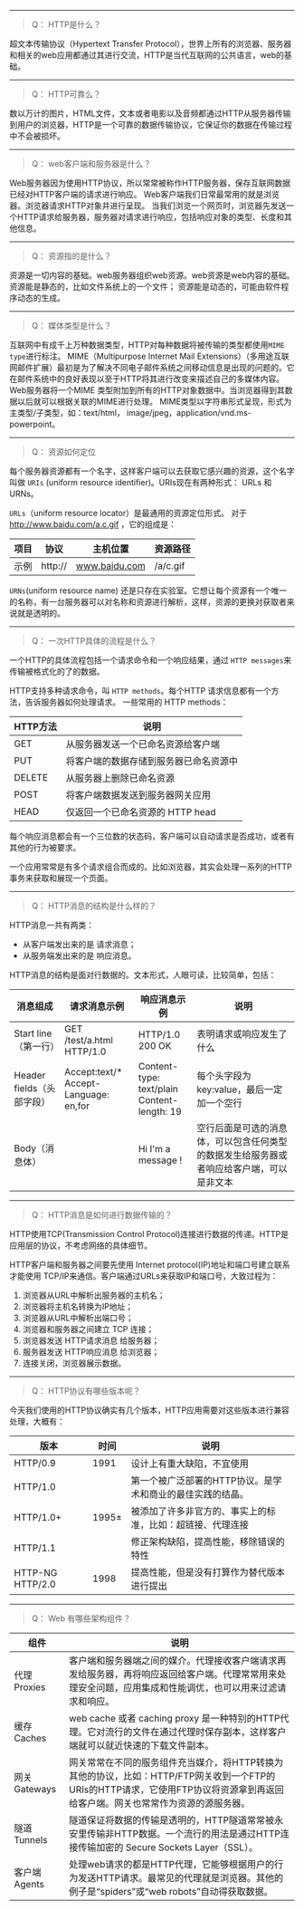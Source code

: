 <!--
author: 刘青
date: 2016-07-27
title: HTTP概述
tags: 
type: note
category: web/http
status: publish
summary:
-->
---------------
> Q： HTTP是什么？

超文本传输协议（Hypertext Transfer Protocol），世界上所有的浏览器、服务器和相关的web应用都通过其进行交流，HTTP是当代互联网的公共语言，web的基础。

---------------
> Q： HTTP可靠么？

数以万计的图片，HTML文件，文本或者电影以及音频都通过HTTP从服务器传输到用户的浏览器，HTTP是一个可靠的数据传输协议，它保证你的数据在传输过程中不会被损坏。

---------------
> Q： web客户端和服务器是什么？

Web服务器因为使用HTTP协议，所以常常被称作HTTP服务器，保存互联网数据已经对HTTP客户端的请求进行响应。
Web客户端我们日常最常用的就是浏览器。浏览器请求HTTP对象并进行呈现。
当我们浏览一个网页时，浏览器先发送一个HTTP请求给服务器，服务器对请求进行响应，包括响应对象的类型、长度和其他信息。

---------------
> Q： 资源指的是什么？

资源是一切内容的基础。web服务器组织web资源。web资源是web内容的基础。
资源能是静态的，比如文件系统上的一个文件；
资源能是动态的，可能由软件程序动态的生成。

---------------
> Q： 媒体类型是什么？

互联网中有成千上万种数据类型，HTTP对每种数据将被传输的类型都使用`MIME type`进行标注。
MIME（Multipurpose Internet Mail Extensions）（多用途互联网邮件扩展）最初是为了解决不同电子邮件系统之间移动信息是出现的问题的。它在邮件系统中的良好表现以至于HTTP将其进行改变来描述自己的多媒体内容。
Web服务器将一个MIME 类型附加到所有的HTTP对象数据中。当浏览器得到其数据以后就可以根据关联的MIME进行处理。
MIME类型以字符串形式呈现，形式为 主类型/子类型，如：text/html， image/jpeg，application/vnd.ms-powerpoint。

---------------
> Q： 资源如何定位

每个服务器资源都有一个名字，这样客户端可以去获取它感兴趣的资源，这个名字叫做 `URIs` (uniform resource identifier)。URIs现在有两种形式： URLs 和 URNs。

`URLs`（uniform resource locator）是最通用的资源定位形式。
对于 http://www.baidu.com/a.c.gif ，它的组成是：

| 项目 |  协议 | 主机位置  | 资源路径 |
| --- | ------| ---- | ---|
| 示例 |   http:// |  www.baidu.com  | /a/c.gif |

`URNs`(uniform resource name) 还是只存在实验室。它想让每个资源有一个唯一的名称，有一台服务器可以对名称和资源进行解析，这样，资源的更换对获取者来说就是透明的。

---------------
> Q： 一次HTTP具体的流程是什么？

一个HTTP的具体流程包括一个请求命令和一个响应结果，通过 `HTTP messages`来传输被格式化的了的数据。

HTTP支持多种请求命令，叫 `HTTP methods`。每个HTTP 请求信息都有一个方法，告诉服务器如何处理请求。
一些常用的 HTTP methods：

| HTTP方法   | 说明 | 
| ------ | -----| 
| GET    | 从服务器发送一个已命名资源给客户端 |
| PUT    | 将客户端的数据存储到服务器已命名资源中 |
| DELETE | 从服务器上删除已命名资源 |
| POST   | 将客户端数据发送到服务器网关应用 |
| HEAD   | 仅返回一个已命名资源的 HTTP head |

每个响应消息都会有一个三位数的状态码，客户端可以自动请求是否成功，或者有其他的行为被要求。

一个应用常常是有多个请求组合而成的。比如浏览器，其实会处理一系列的HTTP事务来获取和展现一个页面。

---------------
> Q： HTTP消息的结构是什么样的？

HTTP消息一共有两类：
- 从客户端发出来的是 请求消息；
- 从服务端发出来的是 响应消息。

HTTP消息的结构是面对行数据的。文本形式，人眼可读，比较简单，包括：

| 消息组成  |  请求消息示例 | 响应消息示例 | 说明 |
| ---| ----- | ---| ---|
|Start line（第一行）| GET /test/a.html HTTP/1.0 |HTTP/1.0 200 OK | 表明请求或响应发生了什么
|Header fields（头部字段）| Accept:text/* <br> Accept-Language: en,for |Content-type: text/plain<br> Content-length: 19 | 每个头字段为 key:value，最后一定加一个空行 |
|Body（消息体）|  | Hi I'm a message ! | 空行后面是可选的消息体，可以包含任何类型的数据发生给服务器或者响应给客户端，可以是非文本 |

---------------
> Q： HTTP消息是如何进行数据传输的？

HTTP使用TCP(Transmission Control Protocol)连接进行数据的传递。HTTP是应用层的协议，不考虑网络的具体细节。

HTTP客户端和服务器之间要先使用 Internet protocol(IP)地址和端口号建立联系才能使用 TCP/IP来通信。客户端通过URLs来获取IP和端口号，大致过程为：
1. 浏览器从URL中解析出服务器的主机名；
2. 浏览器将主机名转换为IP地址；
3. 浏览器从URL中解析出端口号；
4. 浏览器和服务器之间建立 TCP 连接；
5. 浏览器发送 HTTP请求消息 给服务器；
6. 服务器发送 HTTP响应消息 给浏览器；
7. 连接关闭，浏览器展示数据。

---------------
> Q： HTTP协议有哪些版本呢？

今天我们使用的HTTP协议确实有几个版本，HTTP应用需要对这些版本进行兼容处理，大概有：

| 版本    | 时间 | 说明 | 
| --- | --- | ---|
|  HTTP/0.9  | 1991 | 设计上有重大缺陷，不宜使用 |
|  HTTP/1.0  |  | 第一个被广泛部署的HTTP协议。是学术和商业的最佳实践的结晶。|
|  HTTP/1.0+ | 1995± | 被添加了许多非官方的、事实上的标准，比如：超链接、代理连接  |
|  HTTP/1.1  |  | 修正架构缺陷，提高性能，移除错误的特性 |
|  HTTP-NG HTTP/2.0  | 1998 | 提高性能，但是没有打算作为替代版本进行提出 |

---------------
> Q： Web 有哪些架构组件？

| 组件 | 说明 |
| --- | ----|
| 代理 Proxies  | 客户端和服务器端之间的媒介。代理接收客户端请求再发给服务器，再将响应返回给客户端。代理常常用来处理安全问题，应用集成和性能调优，也可以用来过滤请求和响应。  |
| 缓存 Caches | web cache 或者 caching proxy 是一种特别的HTTP代理。它对流行的文件在通过代理时保存副本，这样客户端就可以就近快速的下载文件副本。 |
| 网关 Gateways | 网关常常在不同的服务组件充当媒介，将HTTP转换为其他的协议，比如：HTTP/FTP网关收到一个FTP的URIs的HTTP请求，它使用FTP协议将资源拿到再返回给客户端。网关也常常作为资源的源服务器。 |
|隧道 Tunnels| 隧道保证将数据的传输是透明的，HTTP隧道常常被永安里传输非HTTP数据。一个流行的用法是通过HTTP连接传输加密的 Secure Sockets Layer（SSL）。|
| 客户端 Agents | 处理web请求的都是HTTP代理，它能够根据用户的行为发送HTTP请求。最常见的代理就是浏览器。其他的例子是“spiders”或“web robots”自动得获取数据。 |
